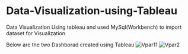 # Data-Visualization-using-Tableau
Data Visualization Using tableau and used MySql(Workbench) to import dataset for Visualization

Below are the two Dashborad created using Tableau
![Vpar11](https://user-images.githubusercontent.com/62906038/119223506-7ebeaf80-bb17-11eb-8c30-1139c7302445.png)
![Vpar2](https://user-images.githubusercontent.com/62906038/119223511-867e5400-bb17-11eb-87ba-fb673838d6e7.png)
